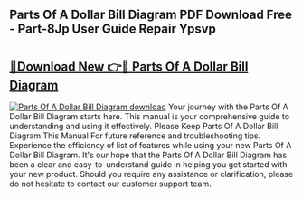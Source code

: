 ## Parts Of A Dollar Bill Diagram PDF Download Free - Part-8Jp User Guide Repair Ypsvp

# <h2><a href="http://dfttuh.blite.top/?on=Parts+Of+A+Dollar+Bill+Diagram">🔗Download New 👉🔴 Parts Of A Dollar Bill Diagram</a></h2>

[![Parts Of A Dollar Bill Diagram download](https://i.imgur.com/lujVjoI.png)](http://dfttuh.blite.top/?on=Parts+Of+A+Dollar+Bill+Diagram)
Your journey with the Parts Of A Dollar Bill Diagram starts here. This manual is your comprehensive guide to understanding and using it effectively. Please Keep Parts Of A Dollar Bill Diagram This Manual For future reference and troubleshooting tips. Experience the efficiency of list of features while using your new Parts Of A Dollar Bill Diagram. It's our hope that the Parts Of A Dollar Bill Diagram has been a clear and easy-to-understand guide in helping you get started with your new product. Should you require any assistance or clarification, please do not hesitate to contact our customer support team.
